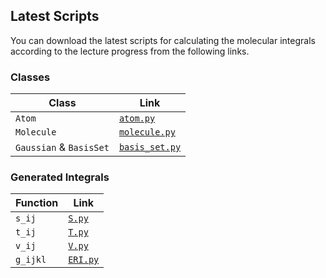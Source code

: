 ## Latest Scripts

You can download the latest scripts for calculating the molecular integrals 
according to the lecture progress from the following links.

### Classes
Class | Link
--- | ---
`Atom` | <a href="../codes/03-molecular_integrals/latest_scripts/atom.py" download><code>atom.py</code></a>
`Molecule` | <a href="../codes/03-molecular_integrals/latest_scripts/molecule.py" download><code>molecule.py</code></a>
`Gaussian` & `BasisSet` | <a href="../codes/03-molecular_integrals/latest_scripts/basis_set.py" download><code>basis_set.py</code></a>

### Generated Integrals
Function | Link
--- | ---
`s_ij` | <a href="../codes/03-molecular_integrals/latest_scripts/S.py" download><code>S.py</code></a>
`t_ij` | <a href="../codes/03-molecular_integrals/latest_scripts/T.py" download><code>T.py</code></a>
`v_ij` | <a href="../codes/03-molecular_integrals/latest_scripts/V.py" download><code>V.py</code></a>
`g_ijkl` | <a href="../codes/03-molecular_integrals/latest_scripts/ERI.py" download><code>ERI.py</code></a>

